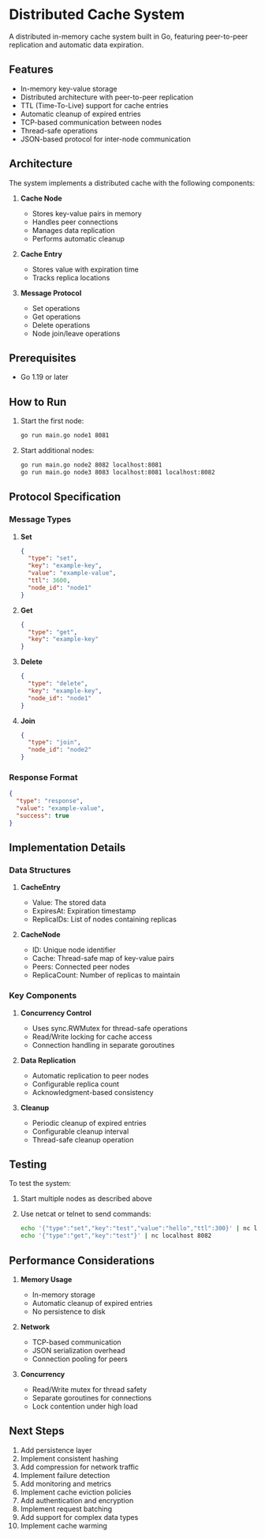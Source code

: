 # Distributed Cache System

A distributed in-memory cache system built in Go, featuring peer-to-peer replication and automatic data expiration.

## Features

- In-memory key-value storage
- Distributed architecture with peer-to-peer replication
- TTL (Time-To-Live) support for cache entries
- Automatic cleanup of expired entries
- TCP-based communication between nodes
- Thread-safe operations
- JSON-based protocol for inter-node communication

## Architecture

The system implements a distributed cache with the following components:

1. **Cache Node**
   - Stores key-value pairs in memory
   - Handles peer connections
   - Manages data replication
   - Performs automatic cleanup

2. **Cache Entry**
   - Stores value with expiration time
   - Tracks replica locations

3. **Message Protocol**
   - Set operations
   - Get operations
   - Delete operations
   - Node join/leave operations

## Prerequisites

- Go 1.19 or later

## How to Run

1. Start the first node:
   ```bash
   go run main.go node1 8081
   ```

2. Start additional nodes:
   ```bash
   go run main.go node2 8082 localhost:8081
   go run main.go node3 8083 localhost:8081 localhost:8082
   ```

## Protocol Specification

### Message Types

1. **Set**
   ```json
   {
     "type": "set",
     "key": "example-key",
     "value": "example-value",
     "ttl": 3600,
     "node_id": "node1"
   }
   ```

2. **Get**
   ```json
   {
     "type": "get",
     "key": "example-key"
   }
   ```

3. **Delete**
   ```json
   {
     "type": "delete",
     "key": "example-key",
     "node_id": "node1"
   }
   ```

4. **Join**
   ```json
   {
     "type": "join",
     "node_id": "node2"
   }
   ```

### Response Format
```json
{
  "type": "response",
  "value": "example-value",
  "success": true
}
```

## Implementation Details

### Data Structures

1. **CacheEntry**
   - Value: The stored data
   - ExpiresAt: Expiration timestamp
   - ReplicaIDs: List of nodes containing replicas

2. **CacheNode**
   - ID: Unique node identifier
   - Cache: Thread-safe map of key-value pairs
   - Peers: Connected peer nodes
   - ReplicaCount: Number of replicas to maintain

### Key Components

1. **Concurrency Control**
   - Uses sync.RWMutex for thread-safe operations
   - Read/Write locking for cache access
   - Connection handling in separate goroutines

2. **Data Replication**
   - Automatic replication to peer nodes
   - Configurable replica count
   - Acknowledgment-based consistency

3. **Cleanup**
   - Periodic cleanup of expired entries
   - Configurable cleanup interval
   - Thread-safe cleanup operation

## Testing

To test the system:

1. Start multiple nodes as described above

2. Use netcat or telnet to send commands:
   ```bash
   echo '{"type":"set","key":"test","value":"hello","ttl":300}' | nc localhost 8081
   echo '{"type":"get","key":"test"}' | nc localhost 8082
   ```

## Performance Considerations

1. **Memory Usage**
   - In-memory storage
   - Automatic cleanup of expired entries
   - No persistence to disk

2. **Network**
   - TCP-based communication
   - JSON serialization overhead
   - Connection pooling for peers

3. **Concurrency**
   - Read/Write mutex for thread safety
   - Separate goroutines for connections
   - Lock contention under high load

## Next Steps

1. Add persistence layer
2. Implement consistent hashing
3. Add compression for network traffic
4. Implement failure detection
5. Add monitoring and metrics
6. Implement cache eviction policies
7. Add authentication and encryption
8. Implement request batching
9. Add support for complex data types
10. Implement cache warming

